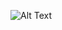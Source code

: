 ![Alt Text](http://24.media.tumblr.com/522048733b231187a0c72c7d25ce4de0/tumblr_mpwx67aFBy1rclukwo1_400.gif)
